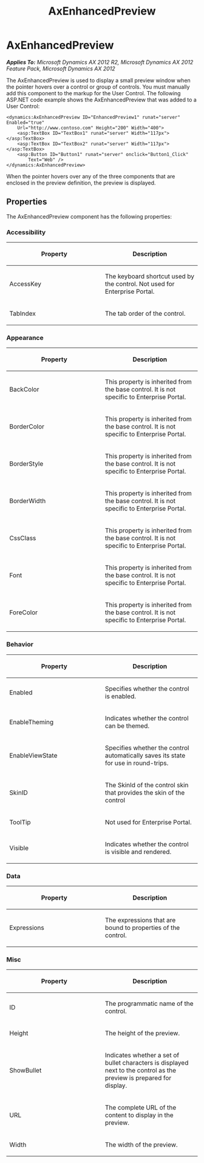 ﻿---
title: AxEnhancedPreview
TOCTitle: AxEnhancedPreview
ms:assetid: afe2cc05-f13d-45ec-ad34-af351167eb6b
ms:mtpsurl: https://msdn.microsoft.com/en-us/library/Hh812512(v=AX.60)
ms:contentKeyID: 44090298
ms.date: 11/07/2012
mtps_version: v=AX.60
---

# AxEnhancedPreview 


_**Applies To:** Microsoft Dynamics AX 2012 R2, Microsoft Dynamics AX 2012 Feature Pack, Microsoft Dynamics AX 2012_

The AxEnhancedPreview is used to display a small preview window when the pointer hovers over a control or group of controls. You must manually add this component to the markup for the User Control. The following ASP.NET code example shows the AxEnhancedPreview that was added to a User Control:

    <dynamics:AxEnhancedPreview ID="EnhancedPreview1" runat="server" Enabled="true" 
        Url="http://www.contoso.com" Height="200" Width="400">
        <asp:TextBox ID="TextBox1" runat="server" Width="117px"></asp:TextBox>
        <asp:TextBox ID="TextBox2" runat="server" Width="117px"></asp:TextBox>
        <asp:Button ID="Button1" runat="server" onclick="Button1_Click" 
            Text="Web" />
    </dynamics:AxEnhancedPreview>

When the pointer hovers over any of the three components that are enclosed in the preview definition, the preview is displayed.

## Properties

The AxEnhancedPreview component has the following properties:

### Accessibility

<table>
<colgroup>
<col style="width: 50%" />
<col style="width: 50%" />
</colgroup>
<thead>
<tr class="header">
<th><p>Property</p></th>
<th><p>Description</p></th>
</tr>
</thead>
<tbody>
<tr class="odd">
<td><p>AccessKey</p></td>
<td><p>The keyboard shortcut used by the control. Not used for Enterprise Portal.</p></td>
</tr>
<tr class="even">
<td><p>TabIndex</p></td>
<td><p>The tab order of the control.</p></td>
</tr>
</tbody>
</table>


### Appearance

<table>
<colgroup>
<col style="width: 50%" />
<col style="width: 50%" />
</colgroup>
<thead>
<tr class="header">
<th><p>Property</p></th>
<th><p>Description</p></th>
</tr>
</thead>
<tbody>
<tr class="odd">
<td><p>BackColor</p></td>
<td><p>This property is inherited from the base control. It is not specific to Enterprise Portal.</p></td>
</tr>
<tr class="even">
<td><p>BorderColor</p></td>
<td><p>This property is inherited from the base control. It is not specific to Enterprise Portal.</p></td>
</tr>
<tr class="odd">
<td><p>BorderStyle</p></td>
<td><p>This property is inherited from the base control. It is not specific to Enterprise Portal.</p></td>
</tr>
<tr class="even">
<td><p>BorderWidth</p></td>
<td><p>This property is inherited from the base control. It is not specific to Enterprise Portal.</p></td>
</tr>
<tr class="odd">
<td><p>CssClass</p></td>
<td><p>This property is inherited from the base control. It is not specific to Enterprise Portal.</p></td>
</tr>
<tr class="even">
<td><p>Font</p></td>
<td><p>This property is inherited from the base control. It is not specific to Enterprise Portal.</p></td>
</tr>
<tr class="odd">
<td><p>ForeColor</p></td>
<td><p>This property is inherited from the base control. It is not specific to Enterprise Portal.</p></td>
</tr>
</tbody>
</table>


### Behavior

<table>
<colgroup>
<col style="width: 50%" />
<col style="width: 50%" />
</colgroup>
<thead>
<tr class="header">
<th><p>Property</p></th>
<th><p>Description</p></th>
</tr>
</thead>
<tbody>
<tr class="odd">
<td><p>Enabled</p></td>
<td><p>Specifies whether the control is enabled.</p></td>
</tr>
<tr class="even">
<td><p>EnableTheming</p></td>
<td><p>Indicates whether the control can be themed.</p></td>
</tr>
<tr class="odd">
<td><p>EnableViewState</p></td>
<td><p>Specifies whether the control automatically saves its state for use in round-trips.</p></td>
</tr>
<tr class="even">
<td><p>SkinID</p></td>
<td><p>The SkinId of the control skin that provides the skin of the control</p></td>
</tr>
<tr class="odd">
<td><p>ToolTip</p></td>
<td><p>Not used for Enterprise Portal.</p></td>
</tr>
<tr class="even">
<td><p>Visible</p></td>
<td><p>Indicates whether the control is visible and rendered.</p></td>
</tr>
</tbody>
</table>


### Data

<table>
<colgroup>
<col style="width: 50%" />
<col style="width: 50%" />
</colgroup>
<thead>
<tr class="header">
<th><p>Property</p></th>
<th><p>Description</p></th>
</tr>
</thead>
<tbody>
<tr class="odd">
<td><p>Expressions</p></td>
<td><p>The expressions that are bound to properties of the control.</p></td>
</tr>
</tbody>
</table>


### Misc

<table>
<colgroup>
<col style="width: 50%" />
<col style="width: 50%" />
</colgroup>
<thead>
<tr class="header">
<th><p>Property</p></th>
<th><p>Description</p></th>
</tr>
</thead>
<tbody>
<tr class="odd">
<td><p>ID</p></td>
<td><p>The programmatic name of the control.</p></td>
</tr>
<tr class="even">
<td><p>Height</p></td>
<td><p>The height of the preview.</p></td>
</tr>
<tr class="odd">
<td><p>ShowBullet</p></td>
<td><p>Indicates whether a set of bullet characters is displayed next to the control as the preview is prepared for display.</p></td>
</tr>
<tr class="even">
<td><p>URL</p></td>
<td><p>The complete URL of the content to display in the preview.</p></td>
</tr>
<tr class="odd">
<td><p>Width</p></td>
<td><p>The width of the preview.</p></td>
</tr>
</tbody>
</table>

